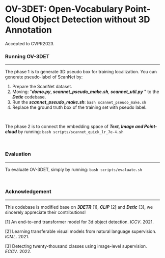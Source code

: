 # OV-3DET: Open-Vocabulary Point-Cloud Object Detection without 3D Annotation

Accepted to CVPR2023. &emsp;

###  Running OV-3DET

------

The phase 1 is to generate 3D pseudo box for training localization. You can generate pseudo-label of ScanNet by:

1. Prepare the ScanNet dataset.
2. Moving:  "***domo.py***, ***scannet_pseudo_make.sh***, ***scannet_util.py*** " to the ***Detic*** codebase.
3. Run the ***scannet_pseudo_make.sh***:    `bash scannet_pseudo_make.sh`
4. Replace the ground truth box of the training set with pseudo label.

 &emsp;

The phase 2 is to connect the embedding space of ***Text, Image and Point-cloud*** by running:  `bash scripts/scannet_quick_lr_7e-4.sh`


&emsp;
###  Evaluation

------

To evaluate OV-3DET, simply by running: `bash scripts/evaluate.sh`

&emsp;

### Acknowledgement

------

This codebase is modified base on ***3DETR*** [1], ***CLIP*** [2] and ***Detic*** [3], we sincerely appreciate their contributions!

[1] An end-to-end transformer model for 3d object detection. *ICCV*. 2021.

[2] Learning transferable visual models from natural language supervision. *ICML*. 2021.

[3] Detecting twenty-thousand classes using image-level supervision. *ECCV*. 2022.
